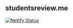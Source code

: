 ## studentsreview.me

[![Netlify Status](https://api.netlify.com/api/v1/badges/6f288e0c-98f7-48cc-9230-4341464d90dc/deploy-status)](https://app.netlify.com/sites/confident-shockley-47fac1/deploys)

